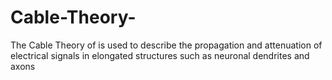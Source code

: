 # Cable-Theory-
The Cable Theory of is used to describe the propagation and attenuation of electrical signals in elongated structures such as neuronal dendrites and axons
